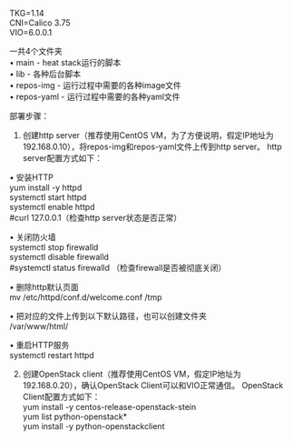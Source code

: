 TKG=1.14  
CNI=Calico 3.75  
VIO=6.0.0.1  

一共4个文件夹  
•	main  - heat stack运行的脚本  
•	lib  - 各种后台脚本  
•	repos-img  - 运行过程中需要的各种image文件  
•	repos-yaml  - 运行过程中需要的各种yaml文件  

部署步骤：
1.	创建http server（推荐使用CentOS VM，为了方便说明，假定IP地址为192.168.0.10），将repos-img和repos-yaml文件上传到http server。
http server配置方式如下：  


•	安装HTTP  
yum install -y httpd  
systemctl start httpd  
systemctl enable httpd  
#curl 127.0.0.1（检查http server状态是否正常）  
  
•	关闭防火墙  
systemctl stop firewalld  
systemctl disable firewalld  
#systemctl status firewalld （检查firewall是否被彻底关闭）  
  
•	删除http默认页面  
mv /etc/httpd/conf.d/welcome.conf /tmp  

•	把对应的文件上传到以下默认路径，也可以创建文件夹  
/var/www/html/  
  
•	重启HTTP服务  
systemctl restart httpd  
  
  
2.	创建OpenStack client（推荐使用CentOS VM，假定IP地址为192.168.0.20），确认OpenStack Client可以和VIO正常通信。
OpenStack Client配置方式如下：  
yum install -y centos-release-openstack-stein  
yum list python-openstack*  
yum install -y python-openstackclient  



